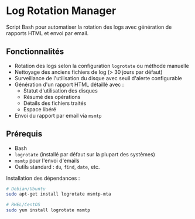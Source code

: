 # Log Rotation Manager

Script Bash pour automatiser la rotation des logs avec génération de rapports HTML et envoi par email.

## Fonctionnalités

- Rotation des logs selon la configuration `logrotate` ou méthode manuelle
- Nettoyage des anciens fichiers de log (> 30 jours par défaut)
- Surveillance de l'utilisation du disque avec seuil d'alerte configurable
- Génération d'un rapport HTML détaillé avec :
  - Statut d'utilisation des disques
  - Résumé des opérations
  - Détails des fichiers traités
  - Espace libéré
- Envoi du rapport par email via `msmtp`

## Prérequis

- Bash
- `logrotate` (installé par défaut sur la plupart des systèmes)
- `msmtp` pour l'envoi d'emails
- Outils standard : `du`, `find`, `date`, etc.

Installation des dépendances :
```bash
# Debian/Ubuntu
sudo apt-get install logrotate msmtp-mta
```
```bash
# RHEL/CentOS
sudo yum install logrotate msmtp
```
